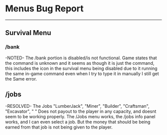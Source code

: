 # Menus Bug Report

-----------------------

## Survival Menu

### /bank

<span title="Sent (07/02/25 @ 6:35pm{EST}) - By: KS43">-NOTED- The /bank portion is disabled/is not functional. Game states that the command is unknown and it seems as though it is just the command, this includes the icon in the survival menu being disabled due to it running the same in-game command even when I try to type it in manually I still get the Same error.</span>

## /jobs

<span title="Sent (07/02/25 @ 6:35pm{EST}) - By: KS43">-RESOLVED- The Jobs "LumberJack", "Miner", "Builder", "Craftsman", "Excavator", " " Does not payout to the player in any capacity, and doesnt seem to be working properly. The /Jobs menu works, the /jobs info panel works, and I can even select a job. But the money that should be being earned from that job is not being given to the player.</span>

